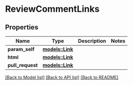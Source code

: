 # ReviewCommentLinks

## Properties

Name | Type | Description | Notes
------------ | ------------- | ------------- | -------------
**param_self** | [**models::Link**](link.md) |  | 
**html** | [**models::Link**](link.md) |  | 
**pull_request** | [**models::Link**](link.md) |  | 

[[Back to Model list]](../README.md#documentation-for-models) [[Back to API list]](../README.md#documentation-for-api-endpoints) [[Back to README]](../README.md)


